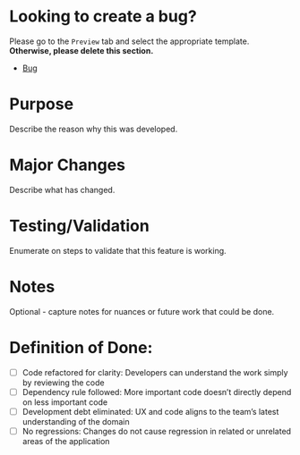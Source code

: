 # Looking to create a bug?

Please go to the `Preview` tab and select the appropriate template. **Otherwise, please delete this section.**

* [Bug](?expand=1&template=bug.md)

# Purpose

Describe the reason why this was developed.

# Major Changes

Describe what has changed.

# Testing/Validation

Enumerate on steps to validate that this feature is working.

# Notes

Optional - capture notes for nuances or future work that could be done.

# Definition of Done:

- [ ] Code refactored for clarity: Developers can understand the work simply by reviewing the code
- [ ] Dependency rule followed: More important code doesn’t directly depend on less important code
- [ ] Development debt eliminated: UX and code aligns to the team’s latest understanding of the domain
- [ ] No regressions: Changes do not cause regression in related or unrelated areas of the application
